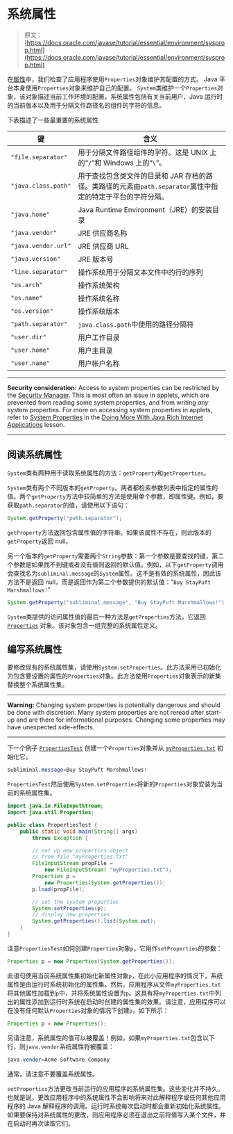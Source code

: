 # 系统属性

> 原文： [https://docs.oracle.com/javase/tutorial/essential/environment/sysprop.html](https://docs.oracle.com/javase/tutorial/essential/environment/sysprop.html)

在[属性](properties.html)中，我们检查了应用程序使用`Properties`对象维护其配置的方式。 Java 平台本身使用`Properties`对象来维护自己的配置。 `System`类维护一个`Properties`对象，该对象描述当前工作环境的配置。系统属性包括有关当前用户，Java 运行时的当前版本以及用于分隔文件路径名的组件的字符的信息。

下表描述了一些最重要的系统属性

| 键 | 含义 |
| --- | --- |
| `"file.separator"` | 用于分隔文件路径组件的字符。这是 UNIX 上的“`/`”和 Windows 上的“`\`”。 |
| `"java.class.path"` | 用于查找包含类文件的目录和 JAR 存档的路径。类路径的元素由`path.separator`属性中指定的特定于平台的字符分隔。 |
| `"java.home"` | Java Runtime Environment（JRE）的安装目录 |
| `"java.vendor"` | JRE 供应商名称 |
| `"java.vendor.url"` | JRE 供应商 URL |
| `"java.version"` | JRE 版本号 |
| `"line.separator"` | 操作系统用于分隔文本文件中的行的序列 |
| `"os.arch"` | 操作系统架构 |
| `"os.name"` | 操作系统名称 |
| `"os.version"` | 操作系统版本 |
| `"path.separator"` | `java.class.path`中使用的路径分隔符 |
| `"user.dir"` | 用户工作目录 |
| `"user.home"` | 用户主目录 |
| `"user.name"` | 用户帐户名称 |

* * *

**Security consideration:** Access to system properties can be restricted by the [Security Manager](security.html). This is most often an issue in applets, which are prevented from reading some system properties, and from writing _any_ system properties. For more on accessing system properties in applets, refer to [System Properties](../../deployment/doingMoreWithRIA/properties.html) in the [Doing More With Java Rich Internet Applications](../../deployment/doingMoreWithRIA/index.html) lesson.

* * *

## 阅读系统属性

`System`类有两种用于读取系统属性的方法：`getProperty`和`getProperties`。

`System`类有两个不同版本的`getProperty`。两者都检索参数列表中指定的属性的值。两个`getProperty`方法中较简单的方法是使用单个参数，即属性键。例如，要获取`path.separator`的值，请使用以下语句：

```java
System.getProperty("path.separator");
```

`getProperty`方法返回包含属性值的字符串。如果该属性不存在，则此版本的`getProperty`返回 null。

另一个版本的`getProperty`需要两个`String`参数：第一个参数是要查找的键，第二个参数是如果找不到键或者没有值则返回的默认值。例如，以下`getProperty`调用会查找名为`subliminal.message`的`System`属性。这不是有效的系统属性，因此该方法不是返回 null，而是返回作为第二个参数提供的默认值：“`Buy StayPuft Marshmallows!`”

```java
System.getProperty("subliminal.message", "Buy StayPuft Marshmallows!");
```

`System`类提供的访问属性值的最后一种方法是`getProperties`方法，它返回 [`Properties`](https://docs.oracle.com/javase/8/docs/api/java/util/Properties.html) 对象。该对象包含一组完整的系统属性定义。

## 编写系统属性

要修改现有的系统属性集，请使用`System.setProperties`。此方法采用已初始化为包含要设置的属性的`Properties`对象。此方法使用`Properties`对象表示的新集替换整个系统属性集。

* * *

**Warning:** Changing system properties is potentially dangerous and should be done with discretion. Many system properties are not reread after start-up and are there for informational purposes. Changing some properties may have unexpected side-effects.

* * *

下一个例子 [`PropertiesTest`](examples/PropertiesTest.java) 创建一个`Properties`对象并从 [`myProperties.txt`](examples/myProperties.txt) 初始化它。

```java
subliminal.message=Buy StayPuft Marshmallows!
```

`PropertiesTest`然后使用`System.setProperties`将新的`Properties`对象安装为当前的系统属性集。

```java
import java.io.FileInputStream;
import java.util.Properties;

public class PropertiesTest {
    public static void main(String[] args)
        throws Exception {

        // set up new properties object
        // from file "myProperties.txt"
        FileInputStream propFile =
            new FileInputStream( "myProperties.txt");
        Properties p =
            new Properties(System.getProperties());
        p.load(propFile);

        // set the system properties
        System.setProperties(p);
        // display new properties
        System.getProperties().list(System.out);
    }
}
```

注意`PropertiesTest`如何创建`Properties`对象`p`，它用作`setProperties`的参数：

```java
Properties p = new Properties(System.getProperties());
```

此语句使用当前系统属性集初始化新属性对象`p`，在此小应用程序的情况下，系统属性是由运行时系统初始化的属性集。然后，应用程序从文件`myProperties.txt`将其他属性加载到`p`中，并将系统属性设置为`p`。这具有将`myProperties.txt`中列出的属性添加到运行时系统在启动时创建的属性集的效果。请注意，应用程序可以在没有任何默认`Properties`对象的情况下创建`p`，如下所示：

```java
Properties p = new Properties();
```

另请注意，系统属性的值可以被覆盖！例如，如果`myProperties.txt`包含以下行，则`java.vendor`系统属性将被覆盖：

```java
java.vendor=Acme Software Company
```

通常，请注意不要覆盖系统属性。

`setProperties`方法更改当前运行的应用程序的系统属性集。这些变化并不持久。也就是说，更改应用程序中的系统属性不会影响将来对此解释程序或任何其他应用程序的 Java 解释程序的调用。运行时系统每次启动时都会重新初始化系统属性。如果要保持对系统属性的更改，则应用程序必须在退出之前将值写入某个文件，并在启动时再次读取它们。